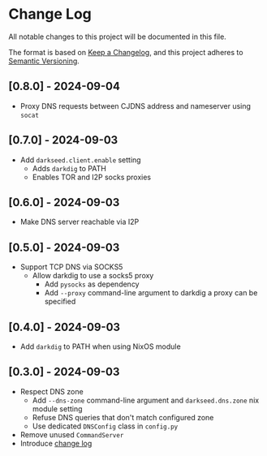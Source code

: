 # Change Log

All notable changes to this project will be documented in this file.

The format is based on [Keep a Changelog](https://keepachangelog.com/en/1.0.0/),
and this project adheres to [Semantic Versioning](https://semver.org/spec/v2.0.0.html).

## [0.8.0] - 2024-09-04

- Proxy DNS requests between CJDNS address and nameserver using `socat`

## [0.7.0] - 2024-09-03

- Add `darkseed.client.enable` setting
  - Adds `darkdig` to PATH
  - Enables TOR and I2P socks proxies

## [0.6.0] - 2024-09-03

- Make DNS server reachable via I2P

## [0.5.0] - 2024-09-03

- Support TCP DNS via SOCKS5
  - Allow darkdig to use a socks5 proxy
    - Add `pysocks` as dependency
    - Add `--proxy` command-line argument to darkdig a proxy can be specified

## [0.4.0] - 2024-09-03

- Add `darkdig` to PATH when using NixOS module

## [0.3.0] - 2024-09-03

- Respect DNS zone
  - Add `--dns-zone` command-line argument and `darkseed.dns.zone` nix module setting
  - Refuse DNS queries that don't match configured zone
  - Use dedicated `DNSConfig` class in `config.py`
- Remove unused `CommandServer`
- Introduce [change log](CHANGELOG.md)
